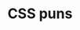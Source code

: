---
title: "CSS puns"
categories: ["Unknown"]

link:
    url: "https://saijogeorge.com/css-puns/"
    dead: true
    follow: false

tweet: "Puns, but with CSS"
---